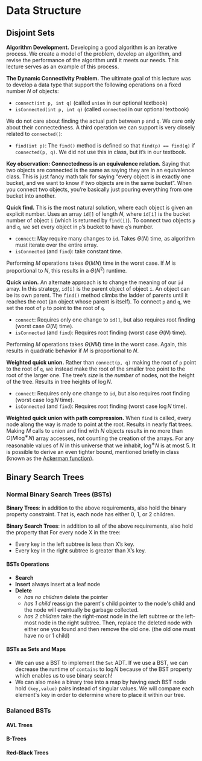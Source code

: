 # Data Structure

## Disjoint Sets

**Algorithm Development.** Developing a good algorithm is an iterative process. We create a model of the problem, develop an algorithm, and revise the performance of the algorithm until it meets our needs. This lecture serves as an example of this process.

**The Dynamic Connectivity Problem.** The ultimate goal of this lecture was to develop a data type that support the following operations on a fixed number $N$ of objects:

- `connect(int p, int q)` (called `union` in our optional textbook)
- `isConnected(int p, int q)` (called `connected` in our optional textbook)

We do not care about finding the actual path between `p` and `q`. We care only about their connectedness. A third operation we can support is very closely related to `connected()`:

- `find(int p)`: The `find()` method is defined so that `find(p) == find(q)` if `connected(p, q)`. We did not use this in class, but it’s in our textbook.

**Key observation: Connectedness is an equivalence relation.** Saying that two objects are connected is the same as saying they are in an equivalence class. This is just fancy math talk for saying “every object is in exactly one bucket, and we want to know if two objects are in the same bucket”. When you connect two objects, you’re basically just pouring everything from one bucket into another.

**Quick find.** This is the most natural solution, where each object is given an explicit number. Uses an array `id[]` of length $N$, where `id[i]` is the bucket number of object `i` (which is returned by `find(i)`). To connect two objects `p` and `q`, we set every object in `p`’s bucket to have `q`’s number.

- `connect`: May require many changes to `id`. Takes $\Theta (N)$ time, as algorithm must iterate over the entire array.
- `isConnected` (and `find`): take constant time.

Performing $M$ operations takes $\Theta (MN)$ time in the worst case. If $M$ is proportional to $N$, this results in a $\Theta (N^2)$ runtime.

**Quick union.** An alternate approach is to change the meaning of our `id` array. In this strategy, `id[i]` is the parent object of object `i`. An object can be its own parent. The `find()` method climbs the ladder of parents until it reaches the root (an object whose parent is itself). To connect `p` and `q`, we set the root of `p` to point to the root of `q`.

- `connect`: Requires only one change to `id[]`, but also requires root finding (worst case $\Theta (N)$ time).
- `isConnected` (and `find`): Requires root finding (worst case $\Theta (N)$ time).

Performing $M$ operations takes $\Theta (NM)$ time in the worst case. Again, this results in quadratic behavior if $M$ is proportional to $N$.

**Weighted quick union.** Rather than `connect(p, q)` making the root of `p` point to the root of `q`, we instead make the root of the smaller tree point to the root of the larger one. The tree’s *size* is the *number* of nodes, not the height of the tree. Results in tree heights of $\log N$.

- `connect`: Requires only one change to `id`, but also requires root finding (worst case $\log N$ time).
- `isConnected` (and `find`): Requires root finding (worst case $\log N$ time).

**Weighted quick union with path compression.** When `find` is called, every node along the way is made to point at the root. Results in nearly flat trees. Making $M$ calls to union and find with $N$ objects results in no more than $O (M \log ^∗ N)$ array accesses, not counting the creation of the arrays. For any reasonable values of $N$ in this universe that we inhabit, $\log ^∗ N$ is at most 5. It is possible to derive an even tighter bound, mentioned briefly in class (known as the [Ackerman function](https://en.wikipedia.org/wiki/Ackermann_function)).

## Binary Search Trees

### Normal Binary Search Trees (BSTs)

**Binary Trees**: in addition to the above requirements, also hold the binary property constraint. That is, each node has either 0, 1, or 2 children.

**Binary Search Trees**: in addition to all of the above requirements, also hold the property that For every node X in the tree:

- Every key in the left subtree is less than X’s key.
- Every key in the right subtree is greater than X’s key.

#### BSTs Operations

- **Search**
- **Insert** always insert at a leaf node
- **Delete** 
  - *has no children*
    delete the pointer
  - *has 1 child*
    reassign the parent's child pointer to the node's child and the node will eventually be garbage collected.
  - *has 2 children*
    take the right-most node in the left subtree or the left-most node in the right subtree. Then, replace the deleted node with either one you found and then remove the old one. (the old one must have no or 1 child)
#### BSTs as Sets and Maps
- We can use a BST to implement the `Set` ADT. If we use a BST, we can decrease the runtime of `contains` to $\log N$ because of the BST property which enables us to use binary search!
- We can also make a binary tree into a map by having each BST node hold `(key,value)` pairs instead of singular values. We will compare each element's key in order to determine where to place it within our tree.

### Balanced BSTs

#### AVL Trees

#### B-Trees

#### Red-Black Trees

